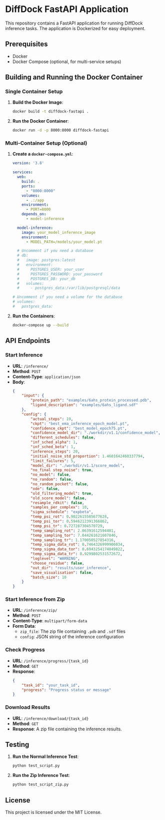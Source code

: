# DiffDock FastAPI Application

This repository contains a FastAPI application for running DiffDock inference tasks. The application is Dockerized for easy deployment.

## Prerequisites

- Docker
- Docker Compose (optional, for multi-service setups)

## Building and Running the Docker Container

### Single Container Setup

1. **Build the Docker Image**:
    ```sh
    docker build -t diffdock-fastapi .
    ```

2. **Run the Docker Container**:
    ```sh
    docker run -d -p 8000:8000 diffdock-fastapi
    ```

### Multi-Container Setup (Optional)

1. **Create a `docker-compose.yml`**:
    ```yaml
    version: '3.8'

    services:
      web:
        build: .
        ports:
          - "8000:8000"
        volumes:
          - .:/app
        environment:
          - PORT=8000
        depends_on:
          - model-inference

      model-inference:
        image: your_model_inference_image
        environment:
          - MODEL_PATH=/models/your_model.pt

      # Uncomment if you need a database
      # db:
      #   image: postgres:latest
      #   environment:
      #     POSTGRES_USER: your_user
      #     POSTGRES_PASSWORD: your_password
      #     POSTGRES_DB: your_db
      #   volumes:
      #     - postgres_data:/var/lib/postgresql/data

    # Uncomment if you need a volume for the database
    # volumes:
    #   postgres_data:
    ```

2. **Run the Containers**:
    ```sh
    docker-compose up --build
    ```

## API Endpoints

### Start Inference

- **URL**: `/inference/`
- **Method**: `POST`
- **Content-Type**: `application/json`
- **Body**:
    ```json
    {
        "input": {
            "protein_path": "examples/6ahs_protein_processed.pdb",
            "ligand_description": "examples/6ahs_ligand.sdf"
        },
        "config": {
            "actual_steps": 19,
            "ckpt": "best_ema_inference_epoch_model.pt",
            "confidence_ckpt": "best_model_epoch75.pt",
            "confidence_model_dir": "./workdir/v1.1/confidence_model",
            "different_schedules": false,
            "inf_sched_alpha": 1,
            "inf_sched_beta": 1,
            "inference_steps": 20,
            "initial_noise_std_proportion": 1.4601642460337794,
            "limit_failures": 5,
            "model_dir": "./workdir/v1.1/score_model",
            "no_final step_noise": true,
            "no_model": false,
            "no_random": false,
            "no_random_pocket": false,
            "ode": false,
            "old_filtering_model": true,
            "old_score_model": false,
            "resample_rdkit": false,
            "samples_per_complex": 10,
            "sigma_schedule": "expbeta",
            "temp_psi_rot": 0.9022615585677628,
            "temp_psi_tor": 0.5946212391366862,
            "temp_psi_tr": 0.727287304570729,
            "temp_sampling_rot": 2.06391612594481,
            "temp_sampling_tor": 7.044261621607846,
            "temp_sampling_tr": 1.170050527854316,
            "temp_sigma_data_rot": 0.7464326999906034,
            "temp_sigma_data_tor": 0.6943254174849822,
            "temp_sigma_data_tr": 0.9299802531572672,
            "loglevel": "WARNING",
            "choose_residue": false,
            "out_dir": "results/user_inference",
            "save_visualisation": false,
            "batch_size": 10
        }
    }
    ```

### Start Inference from Zip

- **URL**: `/inference/zip/`
- **Method**: `POST`
- **Content-Type**: `multipart/form-data`
- **Form Data**:
    - `zip_file`: The zip file containing `.pdb` and `.sdf` files
    - `config`: JSON string of the inference configuration

### Check Progress

- **URL**: `/inference/progress/{task_id}`
- **Method**: `GET`
- **Response**:
    ```json
    {
        "task_id": "your_task_id",
        "progress": "Progress status or message"
    }
    ```

### Download Results

- **URL**: `/inference/download/{task_id}`
- **Method**: `GET`
- **Response**: A zip file containing the inference results.

## Testing

1. **Run the Normal Inference Test**:
    ```sh
    python test_script.py
    ```

2. **Run the Zip Inference Test**:
    ```sh
    python test_script_zip.py
    ```

## License

This project is licensed under the MIT License.
